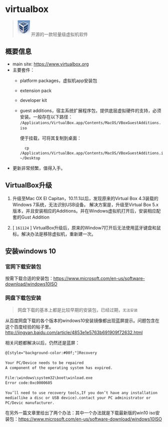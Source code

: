 # virtualbox

> <img src="./img/vbox-logo.png" height="50"> 开源的一款轻量级虚拟机软件


## 概要信息

* main site: <https://www.virtualbox.org>
* 主要套件：
    * platform packages，虚拟机app安装包
    * extension pack
    * developer kit
    * guest additions，宿主系统扩展程序包，提供底层虚拟硬件的支持，必须安装。一般存在以下路径：
        `/Applications/VirtualBox.app/Contents/MacOS/VBoxGuestAdditions.iso`
        
        便于挂载，可将其复制到桌面：

            cp /Applications/VirtualBox.app/Contents/MacOS/VBoxGuestAdditions.iso ~/Desktop

* 更新非常频繁，值得入手。


## VirtualBox升级

1. 升级至Mac OX El Capitan，10.11.1以后，发现原来的Virtual Box 4.3装载的Windows 7系统，无法识别USB设备。
    解决方案是，升级至Virtual Box 5.x版本，并且安装相应的Additions。并在Windows虚拟机打开后，安装相应配套的Gust Addition

2. [ `161124` ] VirtualBox升级后，原来的Window7打开后无法使用蓝牙键盘和鼠标。解决办法是移除虚拟机，重新建一次。


## 安装windows 10


### 官网下载安装包

按需下载合适的安装包：<https://www.microsoft.com/en-us/software-download/windows10ISO>



### 网盘下载包安装

> 网盘下载的基本上都是比较早期的安装包，已经过期，`无法安装`

从百度网盘下载的各个版本的windows10安装镜像都出现蓝屏提示。问题包含在这个百度经验的帖子里。<http://jingyan.baidu.com/article/4853e1e5763b691909f72632.html>

相关问题都解决以后，仍然还是蓝屏：

    @[style="background-color:#00f;"]Recovery

    Your PC/Device needs to be repaired 
    A component of the operating system has expired.

    File:\windows\system32\boot\winload.exe 
    Error code:0xc0000605

    You’ll need to use recovery tools,If you don’t have any installation media(like a disc or USB device).contact your PC administrator or PC/Devic manufacturer.

在另外一篇文章里给出了两个办法：其中一个办法就是下载最新版的win10 iso安装包：<https://www.microsoft.com/en-us/software-download/windows10ISO>

